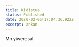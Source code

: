 ```yaml
---
title: Kidistua
status: Published
date: 2020-02-05T17:04:36.922Z
excerpt: ankan
---
```

Mn yiweresal
